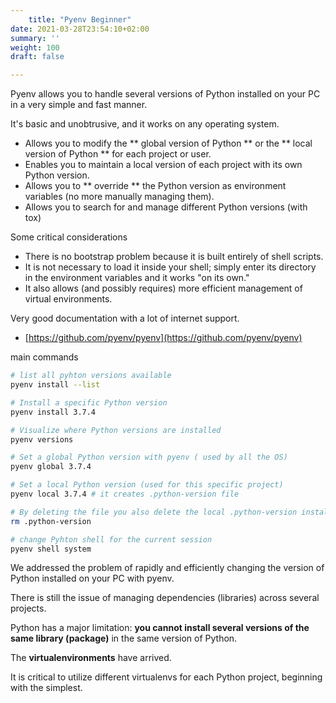 ```yaml
---
    title: "Pyenv Beginner"
date: 2021-03-28T23:54:10+02:00
summary: ''
weight: 100
draft: false

---
```

Pyenv allows you to handle several versions of Python installed on your PC in a very simple and fast manner.

It's basic and unobtrusive, and it works on any operating system.

- Allows you to modify the ** global version of Python ** or the ** local version of Python ** for each project or user.
- Enables you to maintain a local version of each project with its own Python version.
- Allows you to ** override ** the Python version as environment variables (no more manually managing them).
- Allows you to search for and manage different Python versions (with tox)

Some critical considerations
- There is no bootstrap problem because it is built entirely of shell scripts.
-  It is not necessary to load it inside your shell; simply enter its directory in the environment variables and it works "on its own." 
- It also allows (and possibly requires) more efficient management of virtual environments.

Very good documentation with a lot of internet support.
- [https://github.com/pyenv/pyenv](https://github.com/pyenv/pyenv)

main commands

```bash
# list all pyhton versions available
pyenv install --list

# Install a specific Python version
pyenv install 3.7.4

# Visualize where Python versions are installed
pyenv versions

# Set a global Python version with pyenv ( used by all the OS)
pyenv global 3.7.4

# Set a local Python version (used for this specific project)
pyenv local 3.7.4 # it creates .python-version file

# By deleting the file you also delete the local .python-version installation
rm .python-version

# change Pyhton shell for the current session
pyenv shell system
```

We addressed the problem of rapidly and efficiently changing the version of Python installed on your PC with pyenv.

There is still the issue of managing dependencies (libraries) across several projects.

Python has a major limitation: **you cannot install several versions of the same library (package)** in the same version of Python.

The **virtualenvironments** have arrived.

It is critical to utilize different virtualenvs for each Python project, beginning with the simplest.